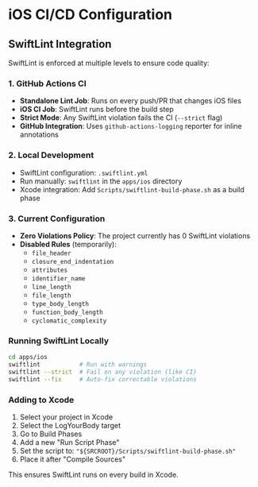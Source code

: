 # iOS CI/CD Configuration

## SwiftLint Integration

SwiftLint is enforced at multiple levels to ensure code quality:

### 1. GitHub Actions CI
- **Standalone Lint Job**: Runs on every push/PR that changes iOS files
- **iOS CI Job**: SwiftLint runs before the build step
- **Strict Mode**: Any SwiftLint violation fails the CI (`--strict` flag)
- **GitHub Integration**: Uses `github-actions-logging` reporter for inline annotations

### 2. Local Development
- SwiftLint configuration: `.swiftlint.yml`
- Run manually: `swiftlint` in the `apps/ios` directory
- Xcode integration: Add `Scripts/swiftlint-build-phase.sh` as a build phase

### 3. Current Configuration
- **Zero Violations Policy**: The project currently has 0 SwiftLint violations
- **Disabled Rules** (temporarily):
  - `file_header`
  - `closure_end_indentation`
  - `attributes`
  - `identifier_name`
  - `line_length`
  - `file_length`
  - `type_body_length`
  - `function_body_length`
  - `cyclomatic_complexity`

### Running SwiftLint Locally
```bash
cd apps/ios
swiftlint           # Run with warnings
swiftlint --strict  # Fail on any violation (like CI)
swiftlint --fix     # Auto-fix correctable violations
```

### Adding to Xcode
1. Select your project in Xcode
2. Select the LogYourBody target
3. Go to Build Phases
4. Add a new "Run Script Phase"
5. Set the script to: `"${SRCROOT}/Scripts/swiftlint-build-phase.sh"`
6. Place it after "Compile Sources"

This ensures SwiftLint runs on every build in Xcode.